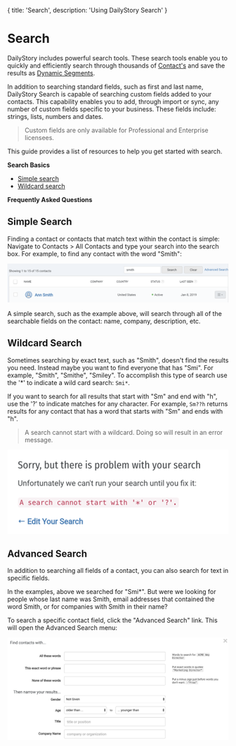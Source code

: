 {
title: 'Search',
description: 'Using DailyStory Search'
}
# Search
DailyStory includes powerful search tools. These search tools enable you to quickly and efficiently search through thousands of [Contact's](/contacts) and save the results as [Dynamic Segments](/segments/).

In addition to searching standard fields, such as first and last name, DailyStory Search is capable of searching custom fields added to your contacts. This capability enables you to add, through import or sync, any number of custom fields specific to your business. These fields include: strings, lists, numbers and dates.

> Custom fields are only available for Professional and Enterprise licensees.

This guide provides a list of resources to help you get started with search.

**Search Basics**

* [Simple search](#simple-search)
* [Wildcard search](#wildcard-search)

**Frequently Asked Questions**


## Simple Search
Finding a contact or contacts that match text within the contact is simple: Navigate to Contacts > All Contacts and type your search into the search box. For example, to find any contact with the word "Smith":

![Basic Search](/articles/contacts/search-01.png "Basic Search")

A simple search, such as the example above, will search through all of the searchable fields on the contact: name, company, description, etc.

## Wildcard Search
Sometimes searching by exact text, such as "Smith", doesn't find the results you need. Instead maybe you want to find everyone that has "Smi". For example, "Smith", "Smithe", "Smiley". To accomplish this type of search use the '*' to indicate a wild card search: `Smi*`.

If you want to search for all results that start with "Sm" and end with "h", use the '?' to indicate matches for any character. For example, `Sm??h` returns results for any contact that has a word that starts with "Sm" and ends with "h".

> A search cannot start with a wildcard. Doing so will result in an error message.

![Search error](/articles/contacts/search-02.png "Search error")

## Advanced Search
In addition to searching all fields of a contact, you can also search for text in specific fields.

In the examples, above we searched for "Smi*". But were we looking for people whose last name was Smith, email addresses that contained the word Smith, or for companies with Smith in their name?

To search a specific contact field, click the "Advanced Search" link. This will open the Advanced Search menu:

![Advanced Search](/articles/contacts/search-04.png "Advanced Search")
